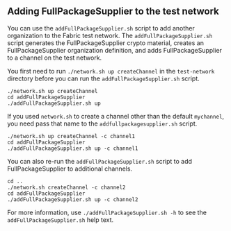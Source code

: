 ## Adding FullPackageSupplier to the test network

You can use the `addFullPackageSupplier.sh` script to add another organization to the Fabric test network. The `addFullPackageSupplier.sh` script generates the FullPackageSupplier crypto material, creates an FullPackageSupplier organization definition, and adds FullPackageSupplier to a channel on the test network.

You first need to run `./network.sh up createChannel` in the `test-network` directory before you can run the `addFullPackageSupplier.sh` script.

```
./network.sh up createChannel
cd addFullPackageSupplier
./addFullPackageSupplier.sh up
```

If you used `network.sh` to create a channel other than the default `mychannel`, you need pass that name to the `addfullpackagesupplier.sh` script.
```
./network.sh up createChannel -c channel1
cd addFullPackageSupplier
./addFullPackageSupplier.sh up -c channel1
```

You can also re-run the `addFullPackageSupplier.sh` script to add FullPackageSupplier to additional channels.
```
cd ..
./network.sh createChannel -c channel2
cd addFullPackageSupplier
./addFullPackageSupplier.sh up -c channel2
```

For more information, use `./addFullPackageSupplier.sh -h` to see the `addFullPackageSupplier.sh` help text.
